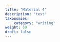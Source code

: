 ```yaml
---
title: "Material 4"
description: "test"
taxonomies:
    category: "writing"
weight: 60
draft: false
---
```


